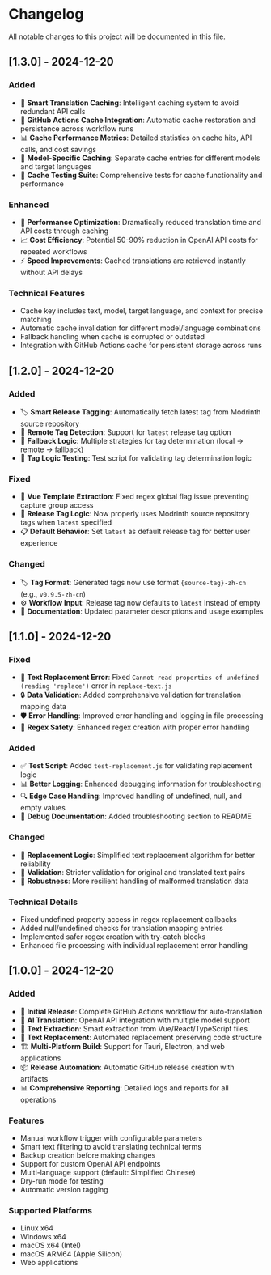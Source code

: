 # Changelog

All notable changes to this project will be documented in this file.

## [1.3.0] - 2024-12-20

### Added
- 💾 **Smart Translation Caching**: Intelligent caching system to avoid redundant API calls
- 🔄 **GitHub Actions Cache Integration**: Automatic cache restoration and persistence across workflow runs
- 📊 **Cache Performance Metrics**: Detailed statistics on cache hits, API calls, and cost savings
- 🎯 **Model-Specific Caching**: Separate cache entries for different models and target languages
- 🧪 **Cache Testing Suite**: Comprehensive tests for cache functionality and performance

### Enhanced
- 🚀 **Performance Optimization**: Dramatically reduced translation time and API costs through caching
- 📈 **Cost Efficiency**: Potential 50-90% reduction in OpenAI API costs for repeated workflows
- ⚡ **Speed Improvements**: Cached translations are retrieved instantly without API delays

### Technical Features
- Cache key includes text, model, target language, and context for precise matching
- Automatic cache invalidation for different model/language combinations
- Fallback handling when cache is corrupted or outdated
- Integration with GitHub Actions cache for persistent storage across runs

## [1.2.0] - 2024-12-20

### Added
- 🏷️ **Smart Release Tagging**: Automatically fetch latest tag from Modrinth source repository
- 📡 **Remote Tag Detection**: Support for `latest` release tag option
- 🔄 **Fallback Logic**: Multiple strategies for tag determination (local → remote → fallback)
- 🧪 **Tag Logic Testing**: Test script for validating tag determination logic

### Fixed  
- 🐛 **Vue Template Extraction**: Fixed regex global flag issue preventing capture group access
- 🔧 **Release Tag Logic**: Now properly uses Modrinth source repository tags when `latest` specified
- 📋 **Default Behavior**: Set `latest` as default release tag for better user experience

### Changed
- 🏷️ **Tag Format**: Generated tags now use format `{source-tag}-zh-cn` (e.g., `v0.9.5-zh-cn`)
- ⚙️ **Workflow Input**: Release tag now defaults to `latest` instead of empty
- 📝 **Documentation**: Updated parameter descriptions and usage examples

## [1.1.0] - 2024-12-20

### Fixed
- 🐛 **Text Replacement Error**: Fixed `Cannot read properties of undefined (reading 'replace')` error in `replace-text.js`
- 🔒 **Data Validation**: Added comprehensive validation for translation mapping data
- 🛡️ **Error Handling**: Improved error handling and logging in file processing
- 🧪 **Regex Safety**: Enhanced regex creation with proper error handling

### Added
- ✅ **Test Script**: Added `test-replacement.js` for validating replacement logic
- 📊 **Better Logging**: Enhanced debugging information for troubleshooting
- 🔍 **Edge Case Handling**: Improved handling of undefined, null, and empty values
- 📝 **Debug Documentation**: Added troubleshooting section to README

### Changed
- 🚀 **Replacement Logic**: Simplified text replacement algorithm for better reliability
- 🎯 **Validation**: Stricter validation for original and translated text pairs
- 💪 **Robustness**: More resilient handling of malformed translation data

### Technical Details
- Fixed undefined property access in regex replacement callbacks
- Added null/undefined checks for translation mapping entries
- Implemented safer regex creation with try-catch blocks
- Enhanced file processing with individual replacement error handling

## [1.0.0] - 2024-12-20

### Added
- 🚀 **Initial Release**: Complete GitHub Actions workflow for auto-translation
- 🤖 **AI Translation**: OpenAI API integration with multiple model support
- 📝 **Text Extraction**: Smart extraction from Vue/React/TypeScript files
- 🔄 **Text Replacement**: Automated replacement preserving code structure
- 🏗️ **Multi-Platform Build**: Support for Tauri, Electron, and web applications
- 📦 **Release Automation**: Automatic GitHub release creation with artifacts
- 📊 **Comprehensive Reporting**: Detailed logs and reports for all operations

### Features
- Manual workflow trigger with configurable parameters
- Smart text filtering to avoid translating technical terms
- Backup creation before making changes
- Support for custom OpenAI API endpoints
- Multi-language support (default: Simplified Chinese)
- Dry-run mode for testing
- Automatic version tagging

### Supported Platforms
- Linux x64
- Windows x64
- macOS x64 (Intel)
- macOS ARM64 (Apple Silicon)
- Web applications
